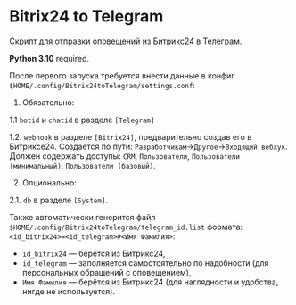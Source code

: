 # Bitrix24 to Telegram

Скрипт для отправки оповещений из Битрикс24 в Телеграм.

**Python 3.10** required.

После первого запуска требуется внести данные в конфиг ``$HOME/.config/Bitrix24toTelegram/settings.conf``:

1. Обязательно:

1.1 ``botid`` и ``chatid`` в разделе ``[Telegram]``

1.2. ``webhook`` в разделе ``[Bitrix24]``, предварительно создав его в Битриксе24. Создаётся по пути: ``Разработчикам``→``Другое``→``Входящий вебхук``. Должен содержать доступы: ``CRM``, ``Пользователи``, ``Пользователи (минимальный)``, ``Пользователи (базовый)``.

2. Опционально:

2.1. ``db`` в разделе ``[System]``.

Также автоматически генерится файл ``$HOME/.config/Bitrix24toTelegram/telegram_id.list`` формата: ``<id_bitrix24>=<id_telegram>#<Имя Фамилия>``:

* ``id_bitrix24`` — берётся из Битрикс24,
* ``id_telegram`` — заполняется самостоятельно по надобности (для персональных обращений с оповещением),
* ``Имя Фамилия`` — берётся из Битрикс24 (для наглядности и удобства, нигде не используется).
